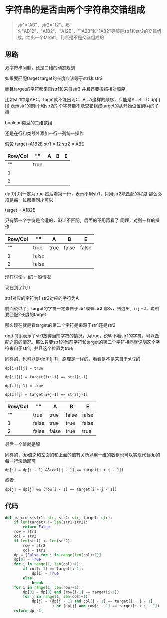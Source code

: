 # 字符串的是否由两个字符串交错组成
>str1="AB"，str2="12"。那么"AB12"、"A1B2"、"A12B"、"1A2B"和"1AB2"等都是str1和str2的交错组成。给出一个target，判断是不是交错组成的

**思路**
--------------------

双字符串问题，还是二维的动态规划

如果要匹配target
target的长度应该等于str1和str2

而且target的字符都来自str1和来自str2
并且还要按照相对顺序

比如str1中是ABC，taget就不能出现C...B...A这样的顺序，只能是A...B....C
dp[i][j] 表示str1的前i个和str2的j个字符能不能交错组成target的从开始位置到i+j的子串

boolean类型的二维数组

还是在行和类额外添加一行一列统一操作

假设
target=A1B2E
str1 = 12
str2 = ABE

| Row/Col | ""   | A   | B   | E   |
| ------- | ---- | --- | --- | --- |
| ""      | true |     |     |     |
| 1       |      |     |     |     |
| 2       |      |     |     |     |



dp[0][0]一定为true
然后看第一行，表示不用str1，只用str2能匹配的程度
那么必须是每一位都相同才可以

target = A1B2E

只有第一个字符是合适的，B和1不匹配。后面的不用再看了 
同理，对列一样的操作

| Row/Col | ""    | A    | B     | E     |
| ------- | ----- | ---- | ----- | ----- |
| ""      | true  | true | false | false |
| 1       | false |      |       |       |
| 2       | false |      |       |       |

现在讨论i，j的一般情况

现在到了(1,1)

str1对应的字符为1
str2对应的字符为A

前面说过了，target的字符一定来自于str1或者str2
那么，到这里，i+j =2，说明要匹配2长度的target

那么现在就是看target的第二个字符是来源于str1还是str2

dp[i-1][j]表示了str1放弃当前字符的情况，为true，说明不看str1的字符，可以匹配之前的情况。那么只要str1的当前字符和target的第二个字符相同就说明这个字符来自于str1，并且这个位置为true

同样的，也可以是dp[i][j-1]，原理是一样的，看看是不是来自于str2的

`
dp[i-1][j] = true
`

`
dp[i][j] = target[i+j-1] == str1[i-1]
`

`
dp[i][j-1] = true
`

`
dp[i][j] = target[i+j-1] == str2[j-1]
`

| Row/Col | ""    | A     | B     | E     |
| ------- | ----- | ----- | ----- | ----- |
| ""      | true  | true  | false | false |
| 1       | false | true  | true  | false |
| 2       | false | false | true  | true  |

最后一个值就是解

同样的，dp值之和左面的和上面的值有关所以用一维的数组也可以实现代替dp的每一行滚动即可

`
dp[j] = dp[j - 1] &&(col[j - 1] == target[i + j - 1])
`

或者

`
dp[j] = dp[j] && (row[i - 1] == target[i + j - 1])
`



**代码**
--------------------
```python
def is_cross(str1: str, str2: str, target: str):
    if len(target) != len(str1+str2):
        return False
    row = str1
    col = str2
    if len(str1) <= len(str2):
        row = str2
        col = str1
    dp = [False for i in range(len(col)+1)]
    dp[0] = True
    for i in range(1, len(col)+1):
        if col[i-1] == target[i-1]:
            dp[i] = True
        else:
            break
    for i in range(1, len(row)+1):
        dp[0] = dp[0] and (row[i-1] == target[i-1])
        for j in range(1, len(col)+1):
            dp[j] = (dp[j - 1] and col[j - 1] == target[i + j - 1]
                     ) or (dp[j] and row[i - 1] == target[i + j - 1])
    return dp[-1]
```